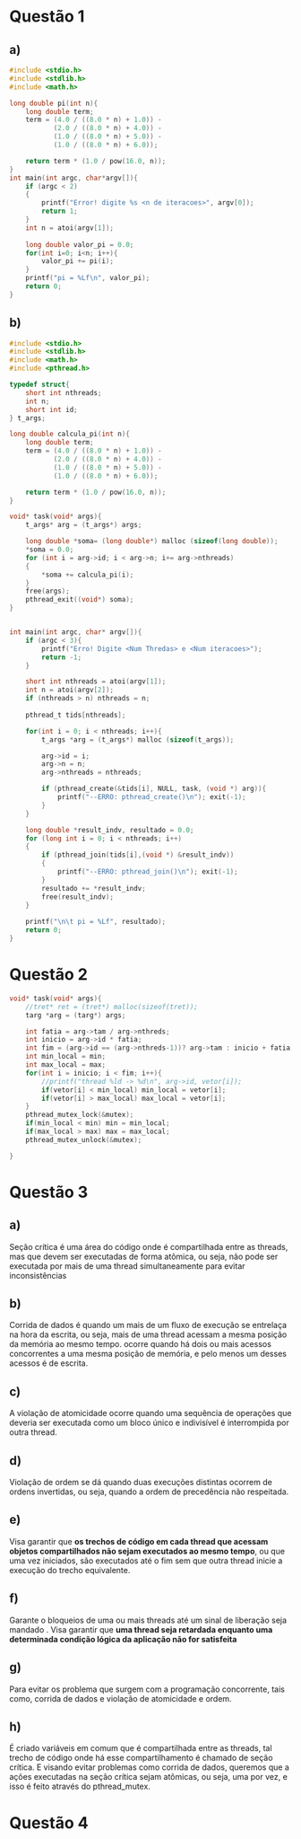 # Questão 1
## a)
```C
#include <stdio.h>
#include <stdlib.h>
#include <math.h>

long double pi(int n){
    long double term;
    term = (4.0 / ((8.0 * n) + 1.0)) -
           (2.0 / ((8.0 * n) + 4.0)) -
           (1.0 / ((8.0 * n) + 5.0)) -
           (1.0 / ((8.0 * n) + 6.0));

    return term * (1.0 / pow(16.0, n));
}
int main(int argc, char*argv[]){
    if (argc < 2)
    {
        printf("Error! digite %s <n de iteracoes>", argv[0]);
        return 1;
    }
    int n = atoi(argv[1]);
    
    long double valor_pi = 0.0;
    for(int i=0; i<n; i++){
        valor_pi += pi(i);
    }
    printf("pi = %Lf\n", valor_pi);
    return 0;
}
```

## b)
```C
#include <stdio.h>
#include <stdlib.h>
#include <math.h>
#include <pthread.h>

typedef struct{
    short int nthreads;
    int n;
    short int id;
} t_args;

long double calcula_pi(int n){
    long double term;
    term = (4.0 / ((8.0 * n) + 1.0)) -
           (2.0 / ((8.0 * n) + 4.0)) -
           (1.0 / ((8.0 * n) + 5.0)) -
           (1.0 / ((8.0 * n) + 6.0));

    return term * (1.0 / pow(16.0, n));
}

void* task(void* args){
    t_args* arg = (t_args*) args;

    long double *soma= (long double*) malloc (sizeof(long double));
    *soma = 0.0;
    for (int i = arg->id; i < arg->n; i+= arg->nthreads)
    {
        *soma += calcula_pi(i);
    }
    free(args);
    pthread_exit((void*) soma);
}


int main(int argc, char* argv[]){
    if (argc < 3){
        printf("Erro! Digite <Num Thredas> e <Num iteracoes>");
        return -1;
    }

    short int nthreads = atoi(argv[1]);
    int n = atoi(argv[2]);
    if (nthreads > n) nthreads = n;
    
    pthread_t tids[nthreads]; 

    for(int i = 0; i < nthreads; i++){
        t_args *arg = (t_args*) malloc (sizeof(t_args));

        arg->id = i;
        arg->n = n;
        arg->nthreads = nthreads;

        if (pthread_create(&tids[i], NULL, task, (void *) arg)){
            printf("--ERRO: pthread_create()\n"); exit(-1);
        }
    }

    long double *result_indv, resultado = 0.0;
    for (long int i = 0; i < nthreads; i++)
    {
        if (pthread_join(tids[i],(void *) &result_indv))
        {
            printf("--ERRO: pthread_join()\n"); exit(-1);
        }
        resultado += *result_indv;
        free(result_indv);
    }
    
    printf("\n\t pi = %Lf", resultado);
    return 0;
}
```
# Questão 2
```C
void* task(void* args){
    //tret* ret = (tret*) malloc(sizeof(tret));
    targ *arg = (targ*) args;

    int fatia = arg->tam / arg->nthreds;
    int inicio = arg->id * fatia;
    int fim = (arg->id == (arg->nthreds-1))? arg->tam : inicio + fatia;
    int min_local = min;
    int max_local = max;
    for(int i = inicio; i < fim; i++){
        //printf("thread %ld -> %d\n", arg->id, vetor[i]);
        if(vetor[i] < min_local) min_local = vetor[i];
        if(vetor[i] > max_local) max_local = vetor[i];
    }
    pthread_mutex_lock(&mutex);
    if(min_local < min) min = min_local;
    if(max_local > max) max = max_local; 
    pthread_mutex_unlock(&mutex);

}
```
# Questão 3
## a)
Seção crítica é uma área do código onde é compartilhada entre as threads, mas que devem ser executadas de forma atômica, ou seja, não pode ser executada por mais de uma thread simultaneamente para evitar inconsistências
## b)
Corrida de dados é quando um mais de um fluxo de execução se entrelaça na hora da escrita, ou seja, mais de uma thread acessam a mesma posição da memória ao mesmo tempo.
ocorre quando há dois ou mais acessos concorrentes a uma mesma posição de memória, e pelo menos um desses acessos é de escrita.
## c)
A violação de atomicidade ocorre quando uma sequência de operações que deveria ser executada como um bloco único e indivisível é interrompida por outra thread.
## d)
Violação de ordem se dá quando duas execuções distintas ocorrem de ordens invertidas, ou seja, quando a ordem de precedência não respeitada. 
## e)
Visa garantir que **os trechos de código em cada thread que acessam objetos compartilhados não sejam executados ao mesmo tempo**, ou que uma vez iniciados, são executados até o fim sem que outra thread inicie a execução do trecho equivalente.
## f)
Garante o bloqueios de uma ou mais threads até um sinal de liberação seja mandado .
Visa garantir que **uma thread seja retardada enquanto uma determinada condição lógica da aplicação não for satisfeita**
## g)
Para evitar os problema que surgem com a programação concorrente, tais como, corrida de dados e violação de atomicidade e ordem.
## h)
É criado variáveis em comum que é compartilhada entre as threads, tal trecho de código onde há esse compartilhamento é chamado de seção crítica. E visando evitar problemas como corrida de dados, queremos que a ações executadas na seção crítica sejam atômicas, ou seja, uma por vez, e isso é feito através do pthread_mutex.
# Questão 4
